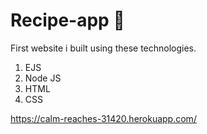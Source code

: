# Recipe-app 🍴

First website i built using these technologies.

1. EJS
2. Node JS
3. HTML
4. CSS

https://calm-reaches-31420.herokuapp.com/
